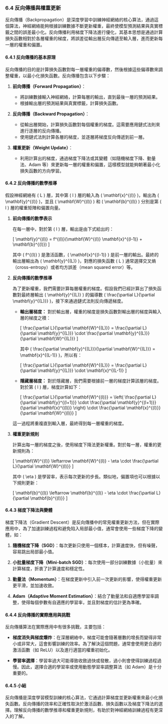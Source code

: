 ### **6.4 反向傳播與權重更新**

反向傳播（Backpropagation）是深度學習中訓練神經網絡的核心算法，通過這個算法，神經網絡能夠根據訓練數據不斷更新權重，最終使模型預測結果與真實標籤之間的誤差最小化。反向傳播利用梯度下降法進行優化，其基本思想是通過計算損失函數相對於各層權重的梯度，將誤差從輸出層反向傳遞至輸入層，進而更新每一層的權重和偏置。

#### **6.4.1 反向傳播的基本原理**

反向傳播的目的是計算損失函數對每一層權重的偏導數，然後根據這些偏導數來調整權重，以最小化損失函數。反向傳播包含以下步驟：

1. **前向傳播（Forward Propagation）**：
   - 將訓練數據輸入神經網絡，計算每層的輸出，直到最後一層的預測結果。
   - 根據輸出層的預測結果與真實標籤，計算損失函數。

2. **反向傳播（Backward Propagation）**：
   - 從輸出層開始，計算損失函數對每個權重的梯度。這需要應用鏈式法則來進行逐層的反向傳播。
   - 使用鏈式法則計算各層的梯度，並逐層將梯度反向傳遞到前一層。

3. **權重更新（Weight Update）**：
   - 利用計算出的梯度，通過梯度下降法或其變體（如隨機梯度下降、動量法、Adam 等）來更新每一層的權重和偏置，這樣模型就能夠朝著最小化損失函數的方向學習。

#### **6.4.2 反向傳播的數學推導**

假設神經網絡有 \( L \) 層，其中第 \( l \) 層的輸入為 \( \mathbf{x}^{(l)} \)，輸出為 \( \mathbf{y}^{(l)} \)，並且 \( \mathbf{W}^{(l)} \) 和 \( \mathbf{b}^{(l)} \) 分別是第 \( l \) 層的權重矩陣和偏置向量。

1. **前向傳播的數學表示**

   在每一層中，對於第 \( l \) 層，輸出是由下式給出的：

   \[
   \mathbf{y}^{(l)} = f^{(l)}(\mathbf{W}^{(l)} \mathbf{x}^{(l-1)} + \mathbf{b}^{(l)})
   \]

   其中 \( f^{(l)} \) 是激活函數，\( \mathbf{x}^{(l-1)} \) 是前一層的輸出。最終的輸出層輸出為 \( \mathbf{y}^{(L)} \)，對應的損失函數 \( L \) 通常選擇交叉熵（cross-entropy）或者均方誤差（mean squared error）等。

2. **反向傳播的數學推導**

   為了更新權重，我們需要計算每層權重的梯度。假設我們已經計算出了損失函數對最終層輸出 \( \mathbf{y}^{(L)} \) 的偏導數 \( \frac{\partial L}{\partial \mathbf{y}^{(L)}} \)，接下來通過鏈式法則反向傳遞梯度。

   - **輸出層梯度：** 對於輸出層，權重的梯度是損失函數對輸出層的梯度與輸入層的梯度之積：
     
     \[
     \frac{\partial L}{\partial \mathbf{W}^{(L)}} = \frac{\partial L}{\partial \mathbf{y}^{(L)}} \cdot \frac{\partial \mathbf{y}^{(L)}}{\partial \mathbf{W}^{(L)}}
     \]
     
     其中 \( \frac{\partial \mathbf{y}^{(L)}}{\partial \mathbf{W}^{(L)}} = \mathbf{x}^{(L-1)} \)，所以有：
     
     \[
     \frac{\partial L}{\partial \mathbf{W}^{(L)}} = \frac{\partial L}{\partial \mathbf{y}^{(L)}} \cdot \mathbf{x}^{(L-1)}
     \]

   - **隱藏層梯度：** 對於隱藏層，我們需要根據前一層的梯度計算該層的梯度。對於第 \( l \) 層，梯度計算如下：
     
     \[
     \frac{\partial L}{\partial \mathbf{W}^{(l)}} = \left( \frac{\partial L}{\partial \mathbf{y}^{(l+1)}} \cdot \frac{\partial \mathbf{y}^{(l+1)}}{\partial \mathbf{x}^{(l)}} \right) \cdot \frac{\partial \mathbf{x}^{(l)}}{\partial \mathbf{W}^{(l)}}
     \]

   這一過程將重複直到輸入層，最終得到每一層權重的梯度。

3. **權重更新規則**

   計算出每一層的梯度之後，使用梯度下降法更新權重。對於每一層，權重的更新規則為：
   
   \[
   \mathbf{W}^{(l)} \leftarrow \mathbf{W}^{(l)} - \eta \cdot \frac{\partial L}{\partial \mathbf{W}^{(l)}}
   \]

   其中 \( \eta \) 是學習率，表示每次更新的步長。類似地，偏置項也可以根據以下規則更新：

   \[
   \mathbf{b}^{(l)} \leftarrow \mathbf{b}^{(l)} - \eta \cdot \frac{\partial L}{\partial \mathbf{b}^{(l)}}
   \]

#### **6.4.3 梯度下降法與變體**

梯度下降法（Gradient Descent）是反向傳播中的常見權重更新方法，但在實際應用中，為了加速訓練過程和避免陷入局部最小值，通常會使用一些梯度下降的變體，如：

1. **隨機梯度下降（SGD）**：每次更新只使用一個樣本，計算速度快，但有噪聲，容易跳出局部最小值。

2. **小批量梯度下降（Mini-batch SGD）**：每次使用一部分訓練數據（小批量）來計算梯度，折衷了計算速度和穩定性。

3. **動量法（Momentum）**：在梯度更新中引入前一次更新的影響，使得權重更新更平滑，並加速收斂。

4. **Adam（Adaptive Moment Estimation）**：結合了動量法和自適應學習率調整，使得每個參數有自適應的學習率，並且對梯度的估計更為準確。

#### **6.4.4 反向傳播的實際應用與挑戰**

反向傳播算法在實際應用中有很多挑戰，主要包括：

- **梯度消失與梯度爆炸**：在深層網絡中，梯度可能會隨著層數的增長而變得非常小或非常大，這會影響訓練的效率。為了解決這個問題，通常會使用更合適的激活函數（如 ReLU）以及進行適當的權重初始化。
  
- **學習率選擇**：學習率過大可能導致收斂過快或發散，過小則會使得訓練過程過慢。因此，選擇合適的學習率或使用動態學習率調整算法（如 Adam）是十分重要的。

#### **6.4.5 小結**

反向傳播是深度學習模型訓練的核心算法，它通過計算梯度並更新權重來最小化損失函數。反向傳播的效率和正確性取決於激活函數、損失函數以及梯度下降法的選擇。理解反向傳播的數學推導和權重更新規則，有助於對神經網絡訓練過程有更深入的了解。